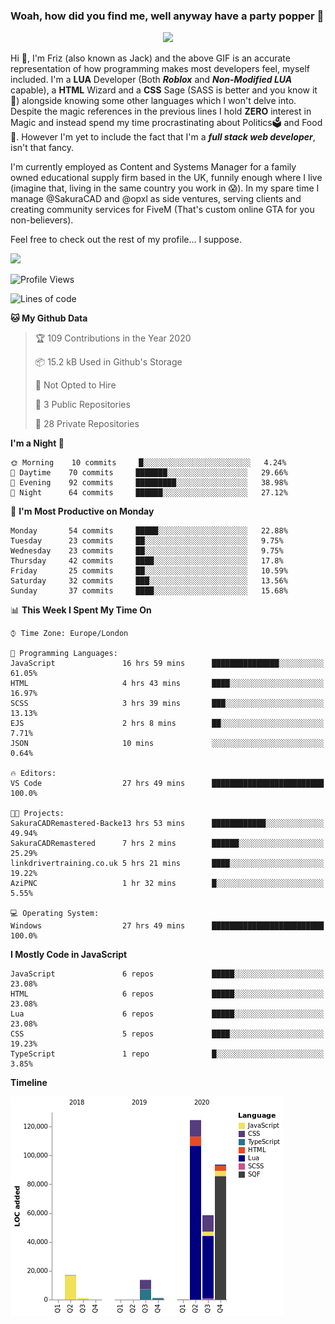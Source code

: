 ### Woah, how did you find me, well anyway have a party popper 🎉

<p align="center">
  <img  src="https://66.media.tumblr.com/d2766024a15e8c140bf20f314664eed2/d1615166bf58615c-d8/s400x600/aabc473a64edc43599d5345fd1e9e792d66ecc48.gifv">
</p>

Hi :wave:, I'm Friz (also known as Jack) and the above GIF is an accurate representation of how programming makes most developers feel, myself included. I'm a **LUA** Developer (Both ***Roblox*** and ***Non-Modified LUA*** capable), a **HTML** Wizard and a **CSS** Sage (SASS is better and you know it :pray:) alongside knowing some other languages which I won't delve into. Despite the magic references in the previous lines I hold **ZERO** interest in Magic and instead spend my time procrastinating about Politics🗳️ and Food🍔. However I'm yet to include the fact that I'm a ***full stack web developer***, isn't that fancy.

I'm currently employed as Content and Systems Manager for a family owned educational supply firm based in the UK, funnily enough where I live (imagine that, living in the same country you work in 😱). In my spare time I manage @SakuraCAD and @opxl as side ventures, serving clients and creating community services for FiveM (That's custom online GTA for you non-believers).

Feel free to check out the rest of my profile... I suppose.

<a href="https://github.com/anuraghazra/github-readme-stats">
  <img  src="https://github-readme-stats.vercel.app/api?username=JackOPXL&count_private=true&show_icons=true&theme=tokyonight" />
</a>



<!--START_SECTION:waka-->
![Profile Views](http://img.shields.io/badge/Profile%20Views-0-blue)

![Lines of code](https://img.shields.io/badge/From%20Hello%20World%20I%27ve%20Written-593570%20lines%20of%20code-blue)

**🐱 My Github Data** 

> 🏆 109 Contributions in the Year 2020
 > 
> 📦 15.2 kB Used in Github's Storage 
 > 
> 🚫 Not Opted to Hire
 > 
> 📜 3 Public Repositories
 > 
> 🔑 28 Private Repositories 

**I'm a Night 🦉** 

```text
🌞 Morning    10 commits     █░░░░░░░░░░░░░░░░░░░░░░░░   4.24% 
🌆 Daytime    70 commits     ███████░░░░░░░░░░░░░░░░░░   29.66% 
🌃 Evening    92 commits     █████████░░░░░░░░░░░░░░░░   38.98% 
🌙 Night      64 commits     ██████░░░░░░░░░░░░░░░░░░░   27.12%

```
📅 **I'm Most Productive on Monday** 

```text
Monday       54 commits     █████░░░░░░░░░░░░░░░░░░░░   22.88% 
Tuesday      23 commits     ██░░░░░░░░░░░░░░░░░░░░░░░   9.75% 
Wednesday    23 commits     ██░░░░░░░░░░░░░░░░░░░░░░░   9.75% 
Thursday     42 commits     ████░░░░░░░░░░░░░░░░░░░░░   17.8% 
Friday       25 commits     ██░░░░░░░░░░░░░░░░░░░░░░░   10.59% 
Saturday     32 commits     ███░░░░░░░░░░░░░░░░░░░░░░   13.56% 
Sunday       37 commits     ████░░░░░░░░░░░░░░░░░░░░░   15.68%

```


📊 **This Week I Spent My Time On** 

```text
⌚︎ Time Zone: Europe/London

💬 Programming Languages: 
JavaScript               16 hrs 59 mins      ███████████████░░░░░░░░░░   61.05% 
HTML                     4 hrs 43 mins       ████░░░░░░░░░░░░░░░░░░░░░   16.97% 
SCSS                     3 hrs 39 mins       ███░░░░░░░░░░░░░░░░░░░░░░   13.13% 
EJS                      2 hrs 8 mins        ██░░░░░░░░░░░░░░░░░░░░░░░   7.71% 
JSON                     10 mins             ░░░░░░░░░░░░░░░░░░░░░░░░░   0.64%

🔥 Editors: 
VS Code                  27 hrs 49 mins      █████████████████████████   100.0%

🐱‍💻 Projects: 
SakuraCADRemastered-Backe13 hrs 53 mins      ████████████░░░░░░░░░░░░░   49.94% 
SakuraCADRemastered      7 hrs 2 mins        ██████░░░░░░░░░░░░░░░░░░░   25.29% 
linkdrivertraining.co.uk 5 hrs 21 mins       ████░░░░░░░░░░░░░░░░░░░░░   19.22% 
AziPNC                   1 hr 32 mins        █░░░░░░░░░░░░░░░░░░░░░░░░   5.55%

💻 Operating System: 
Windows                  27 hrs 49 mins      █████████████████████████   100.0%

```

**I Mostly Code in JavaScript** 

```text
JavaScript               6 repos             █████░░░░░░░░░░░░░░░░░░░░   23.08% 
HTML                     6 repos             █████░░░░░░░░░░░░░░░░░░░░   23.08% 
Lua                      6 repos             █████░░░░░░░░░░░░░░░░░░░░   23.08% 
CSS                      5 repos             ████░░░░░░░░░░░░░░░░░░░░░   19.23% 
TypeScript               1 repo              █░░░░░░░░░░░░░░░░░░░░░░░░   3.85%

```


**Timeline**

![Chart not found](https://raw.githubusercontent.com/JackOPXL/JackOPXL/master/charts/bar_graph.png) 


<!--END_SECTION:waka-->


